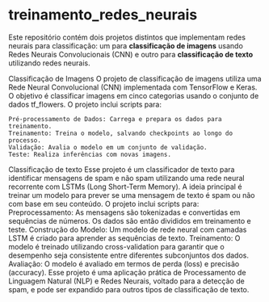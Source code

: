 # treinamento_redes_neurais
Este repositório contém dois projetos distintos que implementam redes neurais para classificação: um para **classificação de imagens** usando Redes Neurais Convolucionais (CNN) 
e outro para **classificação de texto** utilizando redes neurais.

Classificação de Imagens
O projeto de classificação de imagens utiliza uma Rede Neural Convolucional (CNN) implementada com TensorFlow e Keras. O objetivo é classificar imagens em cinco categorias usando o conjunto de dados tf_flowers.
O projeto inclui scripts para:

    Pré-processamento de Dados: Carrega e prepara os dados para treinamento.
    Treinamento: Treina o modelo, salvando checkpoints ao longo do processo.
    Validação: Avalia o modelo em um conjunto de validação.
    Teste: Realiza inferências com novas imagens.



Classificação de texto
Esse projeto é um classificador de texto para identificar mensagens de spam e não spam utilizando uma rede neural recorrente com LSTMs (Long Short-Term Memory). 
A ideia principal é treinar um modelo para prever se uma mensagem de texto é spam ou não com base em seu conteúdo.
O projeto inclui scripts para:
    Preprocessamento: As mensagens são tokenizadas e convertidas em sequências de números. Os dados são então divididos em treinamento e teste.
    Construção do Modelo: Um modelo de rede neural com camadas LSTM é criado para aprender as sequências de texto.
    Treinamento: O modelo é treinado utilizando cross-validation para garantir que o desempenho seja consistente entre diferentes subconjuntos dos dados.
    Avaliação: O modelo é avaliado em termos de perda (loss) e precisão (accuracy).
Esse projeto é uma aplicação prática de Processamento de Linguagem Natural (NLP) e Redes Neurais, voltado para a detecção de spam, e pode ser expandido para outros tipos de classificação de texto.
